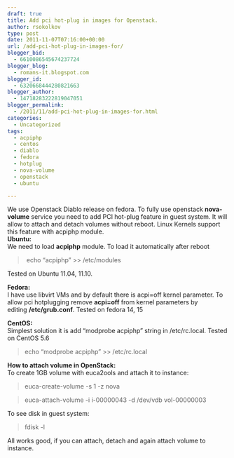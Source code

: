 ```yaml
---
draft: true
title: Add pci hot-plug in images for Openstack.
author: rsokolkov
type: post
date: 2011-11-07T07:16:00+00:00
url: /add-pci-hot-plug-in-images-for/
blogger_bid:
  - 6610086545674237724
blogger_blog:
  - romans-it.blogspot.com
blogger_id:
  - 6320668444280821663
blogger_author:
  - 14718283222819047051
blogger_permalink:
  - /2011/11/add-pci-hot-plug-in-images-for.html
categories:
  - Uncategorized
tags:
  - acpiphp
  - centos
  - diablo
  - fedora
  - hotplug
  - nova-volume
  - openstack
  - ubuntu

---
```

<div dir="ltr" style="text-align: left;" trbidi="on">
  <div>
    We use Openstack Diablo release on fedora. To fully&nbsp;use openstack <b>nova-volume</b> service&nbsp;you&nbsp;need to add PCI hot-plug feature in guest system. It will allow to attach and detach volumes without reboot. Linux Kernels support this feature with acpiphp module.
  </div>
  
  <div>
  </div>
  
  <div>
    <b>Ubuntu:</b>
  </div>
  
  <div>
    We need to load <b>acpiphp</b> module. To load it automatically after reboot
  </div>
  
  <blockquote class="tr_bq">
    <p>
      &nbsp;echo &#8220;acpiphp&#8221; >> /etc/modules
    </p>
  </blockquote>
  
  <p>
    Tested on Ubuntu 11.04, 11.10.
  </p>
  
  <p>
    <b>Fedora:</b><br /> I have use libvirt VMs and&nbsp;by default there is&nbsp;acpi=off kernel parameter. To allow pci hotplugging remove <b>acpi=off</b> from kernel parameters by editing&nbsp;<b>/etc/grub.conf</b>. Tested on fedora 14, 15
  </p>
  
  <p>
    <b>CentOS:</b><br /> Simplest solution it is add&nbsp;&#8220;modprobe acpiphp&#8221; string in&nbsp;/etc/rc.local. Tested on CentOS 5.6
  </p>
  
  <blockquote class="tr_bq">
    <p>
      echo &#8220;modprobe acpiphp&#8221; >>&nbsp;/etc/rc.local
    </p>
  </blockquote>
  
  <p>
    <b>How to attach volume in OpenStack:</b><br /> To create 1GB volume with euca2ools and attach it to instance:
  </p>
  
  <blockquote class="tr_bq">
    <p>
      euca-create-volume -s 1 -z nova
    </p>
  </blockquote>
  
  <blockquote class="tr_bq">
    <p>
      euca-attach-volume -i i-00000043 -d /dev/vdb vol-00000003&nbsp;
    </p>
  </blockquote>
  
  <p>
    To see disk in guest system:
  </p>
  
  <blockquote class="tr_bq">
    <p>
      fdisk -l&nbsp;
    </p>
  </blockquote>
  
  <div>
    All works good, if you can attach, detach and again attach volume to instance.
  </div>
</div>
